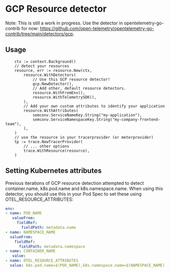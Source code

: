 # GCP Resource detector

Note: This is still a work in progress. Use the detector in opentelemetry-go-contrib for now: https://github.com/open-telemetry/opentelemetry-go-contrib/tree/main/detectors/gcp.

## Usage

```golang
    ctx := context.Background()
    // detect your resources
    resource, err := resource.New(ctx,
        resource.WithDetectors(
            // Use this GCP resource detector!
            gcp.NewDetector(), 
            // Add other, default resource detectors.
            resource.WithFromEnv(), 
            resource.WithTelemetrySDK(),
        ),
        // Add your own custom attributes to identify your application
        resource.WithAttributes(
            semconv.ServiceNameKey.String("my-application"),
            semconv.ServiceNamespaceKey.String("my-company-frontend-team"),
        ),
    )
    // use the resource in your tracerprovider (or meterprovider)
	tp := trace.NewTracerProvider(
        // ... other options
		trace.WithResource(resource),
	)
```

## Setting Kubernetes attributes

Previous iterations of GCP resource detection attempted to detect
container.name, k8s.pod.name and k8s.namespace.name.  When using this detector,
you should use this in your Pod Spec to set these using
OTEL_RESOURCE_ATTRIBUTES:

```yaml
env:
- name: POD_NAME
   valueFrom:
     fieldRef:
       fieldPath: metadata.name
- name: NAMESPACE_NAME
  valueFrom:
    fieldRef:
      fieldPath: metadata.namespace
- name: CONTAINER_NAME
   value: 
- name: OTEL_RESOURCE_ATTRIBUTES
  value: k8s.pod.name=$(POD_NAME),k8s.namespace.name=$(NAMESPACE_NAME),k8s.container.name=$(CONTAINER_NAME)
```